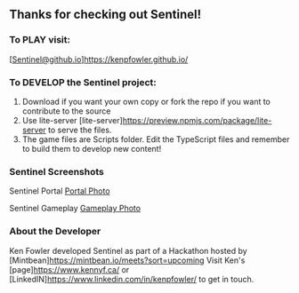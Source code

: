 ## Thanks for checking out Sentinel!

### To PLAY visit:

[Sentinel@github.io]https://kenpfowler.github.io/

### To DEVELOP the Sentinel project:

1. Download if you want your own copy or fork the repo if you want to contribute to the source
2. Use lite-server [lite-server]https://preview.npmjs.com/package/lite-server to serve the files.
3. The game files are Scripts folder. Edit the TypeScript files and remember to build them to develop new content!

### Sentinel Screenshots

Sentinel Portal
[Portal Photo](./hompage-assets/screenshot-homepage.png)

Sentinel Gameplay
[Gameplay Photo](./hompage-assets/screenshot-game.png)

### About the Developer

Ken Fowler developed Sentinel as part of a Hackathon hosted by [Mintbean]https://mintbean.io/meets?sort=upcoming
Visit Ken's [page]https://www.kennyf.ca/ or [LinkedIN]https://www.linkedin.com/in/kenpfowler/ to get in touch.
